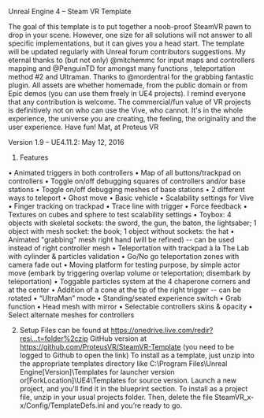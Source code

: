 Unreal Engine 4 – Steam VR Template 

The goal of this template is to put together a noob-proof SteamVR pawn to drop in your scene. However, one size for all solutions will not answer to all specific implementations, but it can gives you a head start. The template will be updated regularly with Unreal forum contributors suggestions. 
My eternal thanks to (but not only) @mitchemmc for input maps and controllers mapping and @PenguinTD for amongst many functions , teleportation method #2 and Ultraman.
Thanks to @mordentral for the grabbing fantastic plugin.
All assets are whether homemade, from the public domain or from Epic demos (you can use them freely in UE4 projects).
I remind everyone that any contribution is welcome. The commercial/fun value of VR projects is definitively not on who can use the Vive, who cannot. It's in the whole experience, the universe you are creating, the feeling, the originality and the user experience.
Have fun!
Mat, at Proteus VR

Version 1.9 – UE4.11.2: May 12, 2016
1.	Features

•	Animated triggers in both controllers
•	Map of all buttons/trackpad on controllers
•	Toggle on/off debugging squares of controllers and/or base stations
•	Toggle on/off debugging meshes of base stations
•	2 different ways to teleport
•	Ghost move
•	Basic vehicle
•	Scalability settings for Vive
•	Finger tracking on trackpad
•	Trace line with trigger
•	Force feedback
•	Textures on cubes and sphere to test scalability settings
•	Toybox: 4 objects with skeletal sockets: the sword, the gun, the baton, the lightsaber; 1 object with mesh socket: the book; 1 object without sockets: the hat
•	Animated "grabbing" mesh right hand (will be refined) -- can be used instead of right controller mesh
•	Teleportation with trackpad à la The Lab with cylinder & particles validation
•	Go/No go teleportation zones with camera fade out
•	Moving platform for testing purpose, by simple actor move (embark by triggering overlap volume or teleportation; disembark by teleportation)
•	Toggable particles system at the 4 chaperone corners and at the center
•	Addition of a cone at the tip of the right trigger -- can be rotated
•	“UltraMan” mode
•	Standing/seated experience switch
•	Grab function
•	Head mesh with mirror
•	Selectable controllers skins & opacity
•	Select alternate meshes for controllers

2.	Setup
Files can be found at https://onedrive.live.com/redir?resi...t=folder%2czip
GitHub version at https://github.com/ProteusVR/SteamVR-Template (you need to be logged to Github to open the link) 
To install as a template, just unzip into the appropriate templates directory like C:\Program Files\Unreal Engine[Version]\Templates for launcher version or[ForkLocation]\UE4\Templates for source version. Launch a new project, and you'll find it in the blueprint section.
To install as a project file, unzip in your usual projects folder. Then, delete the file SteamVR_x-x/Config/TemplateDefs.ini and you’re ready to go.
